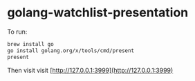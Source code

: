 # golang-watchlist-presentation
To run:
```bash
brew install go
go install golang.org/x/tools/cmd/present
present
```

Then visit visit [http://127.0.0.1:3999](http://127.0.0.1:3999)
